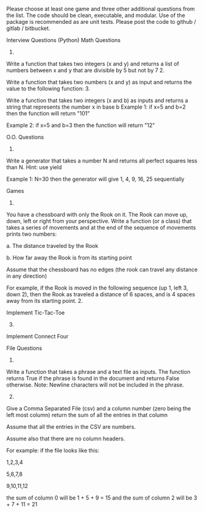Please choose at least one game and three other additional questions from the list.
The code should be clean, executable, and modular. Use of the package is recommended as are unit tests.
Please post the code to github / gitlab / bitbucket.

Interview Questions (Python) Math Questions

1.

Write a function that takes two integers (x and y) and returns a list of numbers between x and y that are divisible by 5 but not by 7 2.

Write a function that takes two numbers (x and y) as input and returns the value to the following function: 3.

Write a function that takes two integers (x and b) as inputs and returns a string that represents the number x in base b Example 1: if x=5 and b=2 then the function will return "101"

Example 2: if x=5 and b=3 then the function will return "12"

O.O. Questions

1.

Write a generator that takes a number N and returns all perfect squares less than N. Hint: use yield

Example 1: N=30 then the generator will give 1, 4, 9, 16, 25 sequentially

Games

1.

You have a chessboard with only the Rook on it. The Rook can move up, down, left or right from your perspective. Write a function (or a class) that takes a series of movements and at the end of the sequence of movements prints two numbers:

a. The distance traveled by the Rook

b. How far away the Rook is from its starting point

Assume that the chessboard has no edges (the rook can travel any distance in any direction)

For example, if the Rook is moved in the following sequence (up 1, left 3, down 2), then the Rook as traveled a distance of 6 spaces, and is 4 spaces away from its starting point. 2.

Implement Tic-Tac-Toe

3.

Implement Connect Four

File Questions

1.

Write a function that takes a phrase and a text file as inputs. The function returns True if the phrase is found in the document and returns False otherwise. Note: Newline characters will not be included in the phrase.

2.

Give a Comma Separated File (csv) and a column number (zero being the left most column) return the sum of all the entries in that column

Assume that all the entries in the CSV are numbers.

Assume also that there are no column headers.

For example: if the file looks like this:

1,2,3,4

5,6,7,8

9,10,11,12

the sum of column 0 will be 1 + 5 + 9 = 15 and the sum of column 2 will be 3 + 7 + 11 = 21
